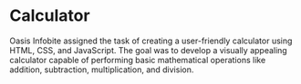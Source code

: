 # Calculator
Oasis Infobite assigned the task of creating a user-friendly calculator using HTML, CSS, and JavaScript. The goal was to develop a visually appealing calculator capable of performing basic mathematical operations like addition, subtraction, multiplication, and division.
